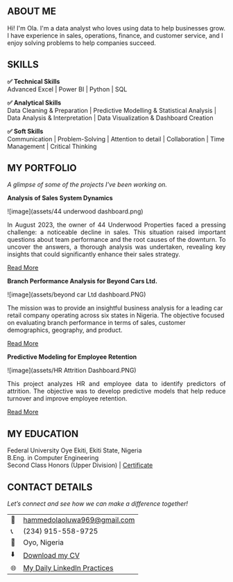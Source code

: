 ## ABOUT ME

Hi! I'm Ola. I'm a data analyst who loves using data to help businesses grow. I have experience in sales, operations, finance, and customer service, and I enjoy solving problems to help companies succeed.


## SKILLS

**✅ Technical Skills**  
Advanced Excel | Power BI | Python | SQL

**✅ Analytical Skills**  
Data Cleaning & Preparation | Predictive Modelling & Statistical Analysis | Data Analysis & Interpretation | Data Visualization & Dashboard Creation

**✅ Soft Skills**  
Communication | Problem-Solving | Attention to detail | Collaboration | Time Management | Critical Thinking  


## MY PORTFOLIO 

*A glimpse of some of the projects I've been working on.*

**Analysis of Sales System Dynamics**

![image](assets/44 underwood dashboard.png)

<div style="text-align: justify;">
In August 2023, the owner of 44 Underwood Properties faced a pressing challenge: a noticeable decline in sales. This situation raised important questions about team performance and the root causes of the downturn. To uncover the answers, a thorough analysis was undertaken, revealing key insights that could significantly enhance their sales strategy.
</div>

[Read More](https://www.linkedin.com/pulse/predictive-modeling-hypothesis-testing-using-titanic-dataset-anietie/)

**Branch Performance Analysis for Beyond Cars Ltd.**

![image](assets/beyond car Ltd dashboard.PNG)

The mission was to provide an insightful business analysis for a leading car retail company operating across six states in Nigeria. The objective focused on evaluating branch performance in terms of sales, customer demographics, geography, and product.

[Read More](https://www.linkedin.com/pulse/predictive-modeling-hypothesis-testing-using-titanic-dataset-anietie/)

**Predictive Modeling for Employee Retention**

![image](assets/HR Attrition Dashboard.PNG)

<div style="text-align: justify;">
This project analyzes HR and employee data to identify predictors of attrition. The objective was to develop predictive models that help reduce turnover and improve employee retention.
</div>

[Read More](https://www.linkedin.com/pulse/predictive-modeling-hypothesis-testing-using-titanic-dataset-anietie/)


## MY EDUCATION

Federal University Oye Ekiti, Ekiti State, Nigeria  
B.Eng. in Computer Engineering  
Second Class Honors (Upper Division) | [Certificate](https://drive.google.com/file/d/164QECeWFPIa7Ome2VXdSVp8Dy26qdErQ/view?usp=sharing)


## CONTACT DETAILS

*Let’s connect and see how we can make a difference together!*
<table>
  <tbody>
    <tr>
      <td>📧</td>
      <td><a href="mailto:hammedolaoluwa969@gmail.com">hammedolaoluwa969@gmail.com</a></td>
    </tr>
    <tr>
      <td>📞</td>
      <td>(234) 915-558-9725</td>
    </tr>
    <tr>
      <td>📍</td>
      <td>Oyo, Nigeria</td>
    </tr>
    <tr>
      <td>⬇️</td>
      <td><a href="https://etuk123456.github.io/portfolio1/docs/Profile.pdf">Download my CV</a></td>
    </tr>
    <tr>
      <td>🌐</td>
      <td><a href="https://linkedin.com/in/etukanietie">My Daily LinkedIn Practices</a></td>
    </tr>
